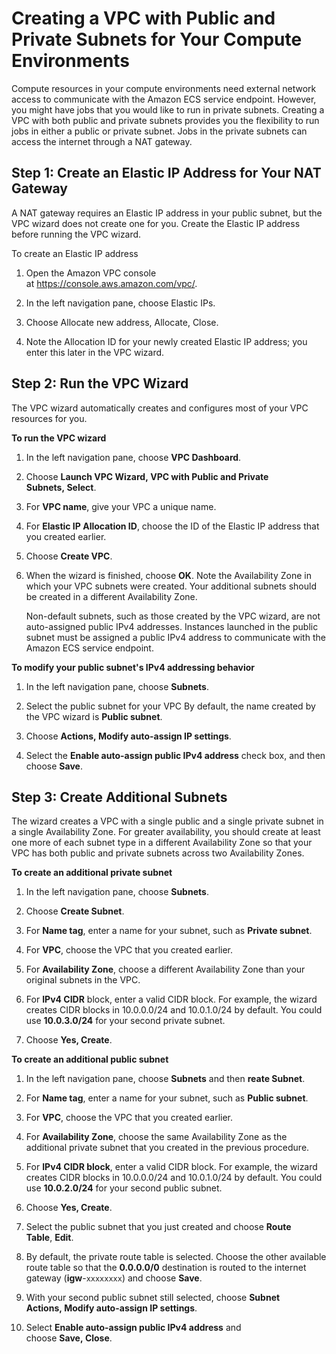# Creating a VPC with Public and Private Subnets for Your Compute Environments

Compute resources in your compute environments need external network access to communicate with the Amazon ECS service endpoint. However, you might have jobs that you would like to run in private subnets. Creating a VPC with both public and private subnets provides you the flexibility to run jobs in either a public or private subnet. Jobs in the private subnets can access the internet through a NAT gateway.


## Step 1: Create an Elastic IP Address for Your NAT Gateway

A NAT gateway requires an Elastic IP address in your public subnet, but the VPC wizard does not create one for you. Create the Elastic IP address before running the VPC wizard.

To create an Elastic IP address

1.  Open the Amazon VPC console at <https://console.aws.amazon.com/vpc/>.

2.  In the left navigation pane, choose Elastic IPs.

3.  Choose Allocate new address, Allocate, Close.

4.  Note the Allocation ID for your newly created Elastic IP address; you enter this later in the VPC wizard.


## Step 2: Run the VPC Wizard

The VPC wizard automatically creates and configures most of your VPC resources for you.

**To run the VPC wizard**

1.  In the left navigation pane, choose **VPC Dashboard**.

2.  Choose **Launch VPC Wizard, VPC with Public and Private Subnets, Select**.

3.  For **VPC name**, give your VPC a unique name.

4.  For **Elastic IP Allocation ID**, choose the ID of the Elastic IP address that you created earlier.

5.  Choose **Create VPC**.

6.  When the wizard is finished, choose **OK**. Note the Availability Zone in which your VPC subnets were created. Your additional subnets should be created in a different Availability Zone.

    Non-default subnets, such as those created by the VPC wizard, are not auto-assigned public IPv4 addresses. Instances launched in the public subnet must be assigned a public IPv4 address to communicate with the Amazon ECS service endpoint.

**To modify your public subnet's IPv4 addressing behavior**

1.  In the left navigation pane, choose **Subnets**.

2.  Select the public subnet for your VPC By default, the name created by the VPC wizard is **Public subnet**.

3.  Choose **Actions, Modify auto-assign IP settings**.

4.  Select the **Enable auto-assign public IPv4 address** check box, and then choose **Save**.

## Step 3: Create Additional Subnets

The wizard creates a VPC with a single public and a single private subnet in a single Availability Zone. For greater availability, you should create at least one more of each subnet type in a different Availability Zone so that your VPC has both public and private subnets across two Availability Zones.

**To create an additional private subnet**

1.  In the left navigation pane, choose **Subnets**.

2.  Choose **Create Subnet**.

3.  For **Name tag**, enter a name for your subnet, such as **Private subnet**.

4.  For **VPC**, choose the VPC that you created earlier.

5.  For **Availability Zone**, choose a different Availability Zone than your original subnets in the VPC.

6.  For **IPv4 CIDR** block, enter a valid CIDR block. For example, the wizard creates CIDR blocks in 10.0.0.0/24 and 10.0.1.0/24 by default. You could use **10.0.3.0/24** for your second private subnet.

7.  Choose **Yes, Create**.

**To create an additional public subnet**

1.  In the left navigation pane, choose **Subnets** and then **reate Subnet**.

2.  For **Name tag**, enter a name for your subnet, such as **Public subnet**.

3.  For **VPC**, choose the VPC that you created earlier.

4.  For **Availability Zone**, choose the same Availability Zone as the additional private subnet that you created in the previous procedure.

5.  For **IPv4 CIDR block**, enter a valid CIDR block. For example, the wizard creates CIDR blocks in 10.0.0.0/24 and 10.0.1.0/24 by default. You could use **10.0.2.0/24** for your second public subnet.

6.  Choose **Yes, Create**.

7.  Select the public subnet that you just created and choose **Route Table**, **Edit**.

8.  By default, the private route table is selected. Choose the other available route table so that the **0.0.0.0/0** destination is routed to the internet gateway (**igw**-`xxxxxxxx`) and choose **Save**.

9.  With your second public subnet still selected, choose **Subnet Actions, Modify auto-assign IP settings**.

10. Select **Enable auto-assign public IPv4 address** and choose **Save, Close**.